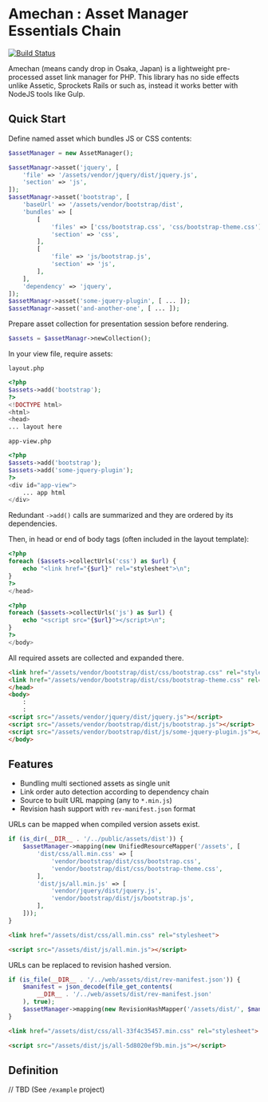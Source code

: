 # Amechan : Asset Manager Essentials Chain

[![Build Status](https://travis-ci.org/LapazPhp/Amechan.svg?branch=master)](https://travis-ci.org/LapazPhp/Amechan)

Amechan (means candy drop in Osaka, Japan) is a lightweight pre-processed asset link manager for PHP.
This library has no side effects unlike Assetic, Sprockets Rails or such as, instead it works better with NodeJS tools like Gulp.

## Quick Start

Define named asset which bundles JS or CSS contents:

```php
$assetManager = new AssetManager();

$assetManagr->asset('jquery', [
    'file' => '/assets/vendor/jquery/dist/jquery.js',
    'section' => 'js',
]);
$assetManagr->asset('bootstrap', [
    'baseUrl' => '/assets/vendor/bootstrap/dist',
    'bundles' => [
        [
            'files' => ['css/bootstrap.css', 'css/bootstrap-theme.css'],
            'section' => 'css',
        ],
        [
            'file' => 'js/bootstrap.js',
            'section' => 'js',
        ],
    ],
    'dependency' => 'jquery',
]);
$assetManagr->asset('some-jquery-plugin', [ ... ]);
$assetManagr->asset('and-another-one', [ ... ]);
```

Prepare asset collection for presentation session before rendering.

```php
$assets = $assetManagr->newCollection();
```

In your view file, require assets:

`layout.php`

```php
<?php
$assets->add('bootstrap');
?>
<!DOCTYPE html>
<html>
<head>
... layout here
```

`app-view.php`

```php
<?php
$assets->add('bootstrap');
$assets->add('some-jquery-plugin');
?>
<div id="app-view">
    ... app html
</div>
```

Redundant `->add()` calls are summarized and they are ordered by its dependencies.

Then, in head or end of body tags (often included in the layout template):

```php
<?php
foreach ($assets->collectUrls('css') as $url) {
    echo "<link href="{$url}" rel="stylesheet">\n";
}
?>
</head>
```

```php
<?php
foreach ($assets->collectUrls('js') as $url) {
    echo "<script src="{$url}"></script>\n";
}
?>
</body>
```
All required assets are collected and expanded there.

```html
<link href="/assets/vendor/bootstrap/dist/css/bootstrap.css" rel="stylesheet">
<link href="/assets/vendor/bootstrap/dist/css/bootstrap-theme.css" rel="stylesheet">
</head>
<body>
    :
    :
<script src="/assets/vendor/jquery/dist/jquery.js"></script>
<script src="/assets/vendor/bootstrap/dist/js/bootstrap.js"></script>
<script src="/assets/vendor/bootstrap/dist/js/some-jquery-plugin.js"></script>
</body>
```

## Features

- Bundling multi sectioned assets as single unit
- Link order auto detection according to dependency chain
- Source to built URL mapping (any to `*.min.js`)
- Revision hash support with `rev-manifest.json` format


URLs can be mapped when compiled version assets exist.

```php
if (is_dir(__DIR__ . '/../public/assets/dist')) {
    $assetManager->mapping(new UnifiedResourceMapper('/assets', [
        'dist/css/all.min.css' => [
            'vendor/bootstrap/dist/css/bootstrap.css',
            'vendor/bootstrap/dist/css/bootstrap-theme.css',
        ],
        'dist/js/all.min.js' => [
            'vendor/jquery/dist/jquery.js',
            'vendor/bootstrap/dist/js/bootstrap.js',
        ],
    ]));
}
```

```html
<link href="/assets/dist/css/all.min.css" rel="stylesheet">

<script src="/assets/dist/js/all.min.js"></script>
```

URLs can be replaced to revision hashed version.

```php
if (is_file(__DIR__ . '/../web/assets/dist/rev-manifest.json')) {
    $manifest = json_decode(file_get_contents(
        __DIR__ . '/../web/assets/dist/rev-manifest.json'
    ), true);
    $assetManager->mapping(new RevisionHashMapper('/assets/dist/', $manifest));
}
```

```html
<link href="/assets/dist/css/all-33f4c35457.min.css" rel="stylesheet">

<script src="/assets/dist/js/all-5d8020ef9b.min.js"></script>
```

## Definition

// TBD (See `/example` project)
